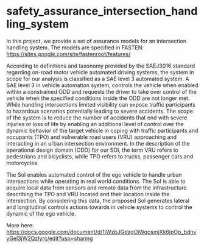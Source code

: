 # safety_assurance_intersection_handling_system
In this project, we provide a set of assurance models for an intersection handling system. The models are specified in FASTEN: https://sites.google.com/site/fastenroot/features/

According to definitions and taxonomy provided by the SAEJ3016 standard regarding on-road motor vehicle automated driving systems, the system in scope for our analysis is classified as a SAE level 3 automated system. A SAE level 3 in vehicle automation system, controls the vehicle when enabled within a constrained ODD and requests the driver to take over control of the vehicle when the specified conditions inside the ODD are not longer met. While handling intersections limited visibility can expose traffic participants to hazardous scenarios potentially leading to severe accidents. The scope of the system is to reduce the number of accidents that end with severe injuries or loss of life by enabling an additional level of control over the dynamic behavior of the target vehicle in coping with traffic participants and occupants (TPO) and vulnerable road users (VRU) approaching and interacting in an urban intersection environment. In the description of the operational design domain (ODD) for our SOI, the term VRU refers to pedestrians and bicyclists, while TPO refers to trucks, passenger cars and motorcycles. 

The SoI enables automated control of the ego vehicle to handle urban intersections while operating in real world conditions. The SoI is able to acquire local data from sensors and remote data from the infrastructure describing the TPO and VRU located and their location inside the intersection. By considering this data, the proposed SoI generates lateral and longitudinal controls actions towards in vehicle systems to control the dynamic of the ego vehicle.

More here: https://docs.google.com/document/d/1iWzbJGdzgOiWqosmjXk6jpOp_bdnvyGel3jW2QzIyrc/edit?usp=sharing
